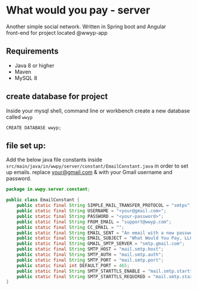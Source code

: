 # What would you pay - server
Another simple social network. Written in Spring boot and Angular \
front-end for project located @wwyp-app

## Requirements
- Java 8 or higher
- Maven
- MySQL 8

## create database for project
Inside your mysql shell, command line or workbench create a new database called `wwyp`
```mysql
CREATE DATABASE wwyp;
```

## file set up:
Add the below java file constants inside 
`src/main/java/in/wwpy/server/constant/EmailConstant.java`
 in order to set up emails.  replace <your@gmail.com> & <your-password> 
with your Gmail username and password.

```java
package in.wwpy.server.constant;

public class EmailConstant {
    public static final String SIMPLE_MAIL_TRANSFER_PROTOCOL = "smtps";
    public static final String USERNAME = "<your@gmail.com>";
    public static final String PASSWORD = "<your-password>";
    public static final String FROM_EMAIL = "support@wwyp.com";
    public static final String CC_EMAIL = "";
    public static final String EMAIL_SENT = "An email with a new password was sent to: ";
    public static final String EMAIL_SUBJECT = "What Would You Pay, LLC - New Password";
    public static final String GMAIL_SMTP_SERVER = "smtp.gmail.com";
    public static final String SMTP_HOST = "mail.smtp.host";
    public static final String SMTP_AUTH = "mail.smtp.auth";
    public static final String SMTP_PORT = "mail.smtp.port";
    public static final int DEFAULT_PORT = 465;
    public static final String SMTP_STARTTLS_ENABLE = "mail.smtp.starttls.enable";
    public static final String SMTP_STARTTLS_REQUIRED = "mail.smtp.starttls.required";
}
```